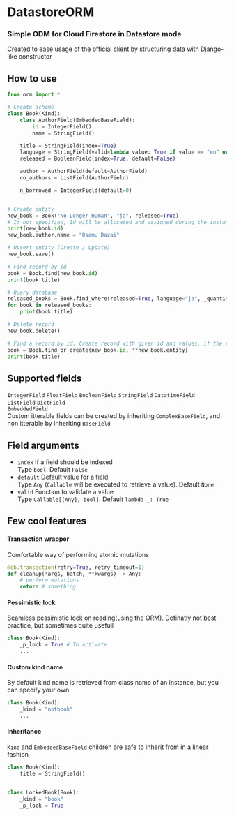 # DatastoreORM
### Simple ODM for Cloud Firestore in Datastore mode

Created to ease usage of the official client by structuring data with Django-like constructor

## How to use
```python
from orm import *

# Create scheme
class Book(Kind):
    class AuthorField(EmbeddedBaseField):
        id = IntegerField()
        name = StringField()

    title = StringField(index=True)
    language = StringField(valid=lambda value: True if value == "en" or value == "ja" else False, default="other")
    released = BooleanField(index=True, default=False)

    author = AuthorField(default=AuthorField)
    co_authors = ListField(AuthorField)

    n_borrowed = IntegerField(default=0)


# Create entity
new_book = Book("No Longer Human", "ja", released=True)
# If not specified, Id will be allocated and assigned during the instance creation
print(new_book.id)
new_book.author.name = "Osamu Dazai"

# Upsert entity (Create / Update)
new_book.save()

# Find record by id
book = Book.find(new_book.id)
print(book.title)

# Query database
released_books = Book.find_where(released=True, language="ja", _quantity=3)
for book in released_books:
    print(book.title)

# Delete record
new_book.delete()

# Find a record by id. Create record with given id and values, if the record wasn't found
book = Book.find_or_create(new_book.id, **new_book.entity)
print(book.title)
```

## Supported fields
`IntegerField`  `FloatField`  `BooleanField`  `StringField`  `DatatimeField`  
`ListField`  `DictField`  
`EmbeddedField`  
Custom itterable fields can be created by inheriting `ComplexBaseField`, and non itterable by inheriting `BaseField`  


## Field arguments
- `index` If a field should be indexed  
    Type `bool`. Default `False`  
- `default` Default value for a field  
    Type `Any` (`Callable` will be executed to retrieve a value). Default `None`  
- `valid` Function to validate a value  
    Type `Callable[[Any], bool]`. Default `lambda _: True`  

## Few cool features
#### Transaction wrapper
Comfortable way of performing atomic mutations
```python
@db.transaction(retry=True, retry_timeout=1)
def cleanup(*args, batch, **kwargs) -> Any:
    # perform mutations
    return # something
```
#### Pessimistic lock
Seamless pessimistic lock on reading(using the ORM). Definatly not best practice, but sometimes quite usefull
```python
class Book(Kind):
    _p_lock = True # To activate
    ...
```
#### Custom kind name
By default kind name is retrieved from class name of an instance, but you can specify your own
```python
class Book(Kind):
    _kind = "notbook"
    ...
```
#### Inheritance
`Kind` and `EmbeddedBaseField` children are safe to inherit from in a linear fashion
```python
class Book(Kind):
    title = StringField()


class LockedBook(Book):
    _kind = "book"
    _p_lock = True
```
